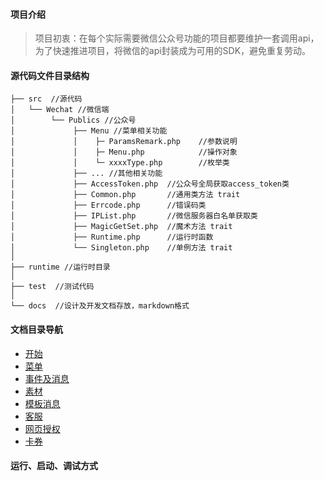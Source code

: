 
#### 项目介绍

> 项目初衷：在每个实际需要微信公众号功能的项目都要维护一套调用api，为了快速推进项目，将微信的api封装成为可用的SDK，避免重复劳动。
> 

#### 源代码文件目录结构

```text
├── src  //源代码
│   └── Wechat //微信端
│        └── Publics //公众号
│             ├── Menu //菜单相关功能
│             │    ├─ ParamsRemark.php    //参数说明
│             │    ├─ Menu.php            //操作对象
│             │    └─ xxxxType.php        //枚举类
│             ├── ... //其他相关功能
│             ├── AccessToken.php  //公众号全局获取access_token类
│             ├── Common.php       //通用类方法 trait
│             ├── Errcode.php      //错误码类
│             ├── IPList.php       //微信服务器白名单获取类
│             ├── MagicGetSet.php  //魔术方法 trait
│             ├── Runtime.php      //运行时函数
│             └── Singleton.php    //单例方法 trait
│
├── runtime //运行时目录
│  
├── test  //测试代码
│
└── docs  //设计及开发文档存放，markdown格式

```

#### 文档目录导航
 * [开始](docs/01_KICKOFF.md)
 * [菜单](docs/02_MENU.md)
 * [事件及消息](docs/03_EVENT_MESSAGE.md)
 * [素材](docs/04_MATERIAL.md)
 * [模板消息](docs/05_TEMPLATE.md)
 * [客服](docs/06_CUSTOMSERVICE.md)
 * [网页授权](docs/07_WEB.md)
 * [卡券](docs/08_CARD.md)
 

#### 运行、启动、调试方式

